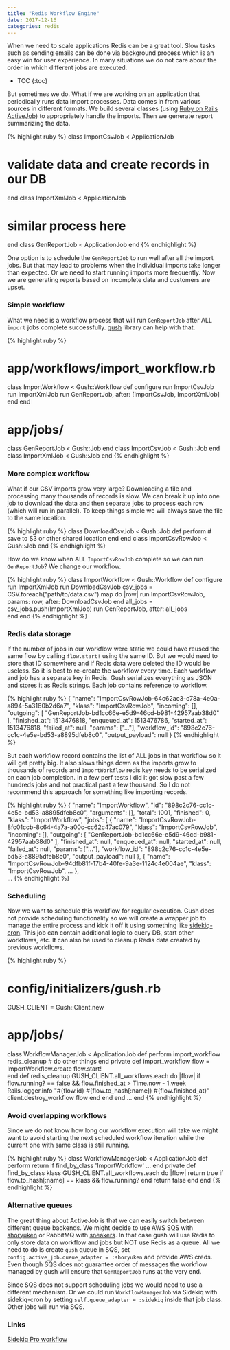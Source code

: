 ```yaml
---
title: "Redis Workflow Engine"
date: 2017-12-16
categories: redis
---
```


When we need to scale applications Redis can be a great tool.  Slow tasks such as sending emails can be done via background process which is an easy win for user experience.  In many situations we do not care about the order in which different jobs are executed.  

* TOC
{:toc}

But sometimes we do.  What if we are working on an application that periodically runs data import processes.  Data comes in from various sources in different formats.  We build several classes (using [Ruby on Rails ActiveJob](http://edgeguides.rubyonrails.org/active_job_basics.html)) to appropriately handle the imports.  Then we generate report summarizing the data.

{% highlight ruby %}
class ImportCsvJob < ApplicationJob
  # validate data and create records in our DB
end
class ImportXmlJob < ApplicationJob
  # similar process here
end
class GenReportJob < ApplicationJob
end
{% endhighlight %}

One option is to schedule the `GenReportJob` to run well after all the import jobs.  But that may lead to problems when the individual imports take longer than expected.  Or we need to start running imports more frequently.  Now we are generating reports based on incomplete data and customers are upset.  

### Simple workflow

What we need is a workflow process that will run `GenReportJob` after ALL `import` jobs complete successfully.  [gush](https://github.com/chaps-io/gush) library can help with that.  

{% highlight ruby %}
# app/workflows/import_workflow.rb
class ImportWorkflow < Gush::Workflow
  def configure
    run ImportCsvJob
    run ImportXmlJob
    run GenReportJob, after: [ImportCsvJob, ImportXmlJob]
  end
end
# app/jobs/
class GenReportJob < Gush::Job
end
class ImportCsvJob < Gush::Job
end
class ImportXmlJob < Gush::Job
end
{% endhighlight %}

### More complex workflow

What if our CSV imports grow very large?  Downloading a file and processing many thousands of records is slow.  We can break it up into one job to download the data and then separate jobs to process each row (which will run in parallel).  To keep things simple we will always save the file to the same location.  

{% highlight ruby %}
class DownloadCsvJob < Gush::Job
  def perform
    # save to S3 or other shared location
  end
end
class ImportCsvRowJob < Gush::Job
end
{% endhighlight %}

How do we know when ALL `ImportCsvRowJob` complete so we can run `GenReportJob`?  We change our workflow.  

{% highlight ruby %}
class ImportWorkflow < Gush::Workflow
  def configure
    run ImportXmlJob
    run DownloadCsvJob
    csv_jobs = CSV.foreach("path/to/data.csv").map do |row|
      run ImportCsvRowJob, params: row, after: DownloadCsvJob
    end
    all_jobs = csv_jobs.push(ImportXmlJob)
    run GenReportJob, after: all_jobs    
  end
end
{% endhighlight %}

### Redis data storage

If the number of jobs in our workflow were static we could have reused the same flow by calling `flow.start!` using the same ID.  But we would need to store that ID somewhere and if Redis data were deleted the ID would be useless.  So it is best to re-create the workflow every time.  Each workflow and job has a separate key in Redis.  Gush serializes everything as JSON and stores it as Redis strings.  Each job contains reference to workflow.  

{% highlight ruby %}
{
  "name": "ImportCsvRowJob-64c62ac3-c78a-4e0a-a894-5a3160b2d6a7",
  "klass": "ImportCsvRowJob",
  "incoming": [],
  "outgoing": [
    "GenReportJob-bd1cc66e-e5d9-46cd-b981-42957aab38d0"
  ],
  "finished_at": 1513476818,
  "enqueued_at": 1513476786,
  "started_at": 1513476818,
  "failed_at": null,
  "params": ["..."],
  "workflow_id": "898c2c76-cc1c-4e5e-bd53-a8895dfeb8c0",
  "output_payload": null
}
{% endhighlight %}

But each workflow record contains the list of ALL jobs in that workflow so it will get pretty big.  It also slows things down as the imports grow to thousands of records and `ImportWorkflow` redis key needs to be serialized on each job completion.  In a few perf tests I did it got slow past a few hundreds jobs and not practical past a few thousand.  So I do not recommend this approach for something like importing records.

{% highlight ruby %}
{
  "name": "ImportWorkflow",
  "id": "898c2c76-cc1c-4e5e-bd53-a8895dfeb8c0",
  "arguments": [],
  "total": 1001,
  "finished": 0,
  "klass": "ImportWorkflow",
  "jobs": [
    {
      "name": "ImportCsvRowJob-8fc01ccb-8c64-4a7a-a00c-cc62c47ac079",
      "klass": "ImportCsvRowJob",
      "incoming": [],
      "outgoing": [
        "GenReportJob-bd1cc66e-e5d9-46cd-b981-42957aab38d0"
      ],
      "finished_at": null,
      "enqueued_at": null,
      "started_at": null,
      "failed_at": null,
      "params": ["..."],
      "workflow_id": "898c2c76-cc1c-4e5e-bd53-a8895dfeb8c0",
      "output_payload": null
    },
    {
      "name": "ImportCsvRowJob-94dfb81f-17b4-40fe-9a3e-1124c4e004ae",
      "klass": "ImportCsvRowJob",
      ...
    },    
    ...
{% endhighlight %}

### Scheduling

Now we want to schedule this workflow for regular execution.  Gush does not provide scheduling functionality so we will create a wrapper job to manage the entire process and kick it off it using something like [sidekiq-cron](https://github.com/ondrejbartas/sidekiq-cron).  This job can contain additional logic to query DB, start other workflows, etc.  It can also be used to cleanup Redis data created by previous workflows.  

{% highlight ruby %}
# config/initializers/gush.rb
GUSH_CLIENT = Gush::Client.new
# app/jobs/
class WorkflowManagerJob < ApplicationJob
  def perform
    import_workflow
    redis_cleanup
    # do other things
  end
private
  def import_workflow
    flow = ImportWorkflow.create
    flow.start!  
  end
  def redis_cleanup
    GUSH_CLIENT.all_workflows.each do |flow|
      if flow.running? == false && flow.finished_at > Time.now - 1.week
        Rails.logger.info "#{flow.id} #{flow.to_hash[:name]} #{flow.finished_at}"
        client.destroy_workflow flow
      end
    end
  end
  ...
end
{% endhighlight %}

### Avoid overlapping workflows

Since we do not know how long our workflow execution will take we might want to avoid starting the next scheduled workflow iteration while the current one with same class is still running.  

{% highlight ruby %}
class WorkflowManagerJob < ApplicationJob
  def perform
    return if find_by_class 'ImportWorkflow'
    ...
  end
private
  def find_by_class klass
    GUSH_CLIENT.all_workflows.each do |flow|
      return true if flow.to_hash[:name] == klass && flow.running?
    end
    return false
  end
end
{% endhighlight %}

### Alternative queues

The great thing about ActiveJob is that we can easily switch between different queue backends.  We might decide to use AWS SQS with [shoryuken](https://github.com/phstc/shoryuken) or RabbitMQ with [sneakers](https://github.com/jondot/sneakers).  In that case gush will use Redis to only store data on workflow and jobs but NOT use Redis as a queue.  All we need to do is create `gush` queue in SQS, set `config.active_job.queue_adapter = :shoryuken` and provide AWS creds.  Even though SQS does not guarantee order of messages the workflow managed by gush will ensure that `GenReportJob` runs at the very end.  

Since SQS does not support scheduling jobs we would need to use a different mechanism.  Or we could run `WorkflowManagerJob` via Sidekiq with sidekiq-cron by setting `self.queue_adapter = :sidekiq` inside that job class.  Other jobs will run via SQS.  

### Links

[Sidekiq Pro workflow](https://github.com/mperham/sidekiq/wiki/Really-Complex-Workflows-with-Batches)
